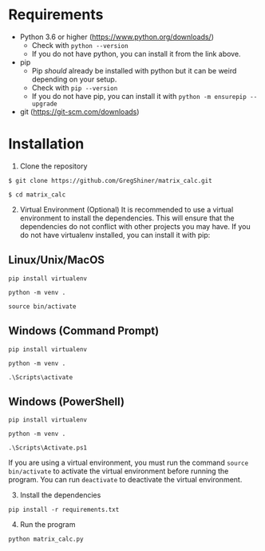 # Requirements
- Python 3.6 or higher (https://www.python.org/downloads/)
    - Check with `python --version`
    - If you do not have python, you can install it from the link above.
- pip
    - Pip *should* already be installed with python but it can be weird depending on your setup.
    - Check with `pip --version`
    - If you do not have pip, you can install it with `python -m ensurepip --upgrade`
- git (https://git-scm.com/downloads)
# Installation
1. Clone the repository

`$ git clone https://github.com/GregShiner/matrix_calc.git`

`$ cd matrix_calc`

2. Virtual Environment (Optional)
It is recommended to use a virtual environment to install the dependencies. 
This will ensure that the dependencies do not conflict with other projects you may have.
If you do not have virtualenv installed, you can install it with pip:
## Linux/Unix/MacOS
`pip install virtualenv`

`python -m venv .`

`source bin/activate`
## Windows (Command Prompt)
`pip install virtualenv`

`python -m venv .`

`.\Scripts\activate`
## Windows (PowerShell)
`pip install virtualenv`

`python -m venv .`

`.\Scripts\Activate.ps1`

If you are using a virtual environment, you must run the command `source bin/activate` to activate the virtual environment before running the program.
You can run `deactivate` to deactivate the virtual environment.

3. Install the dependencies

`pip install -r requirements.txt`

4. Run the program

`python matrix_calc.py`